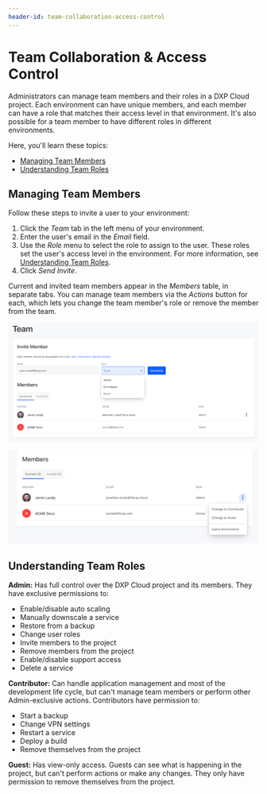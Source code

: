 ```yaml
---
header-id: team-collaboration-access-control
---
```


# Team Collaboration & Access Control

Administrators can manage team members and their roles in a DXP Cloud project. 
Each environment can have unique members, and each member can have a role that 
matches their access level in that environment. It's also possible for a team 
member to have different roles in different environments. 

Here, you'll learn these topics: 

- [Managing Team Members](#managing-team-members)
- [Understanding Team Roles](#understanding-team-roles)

## Managing Team Members

Follow these steps to invite a user to your environment: 

1. Click the *Team* tab in the left menu of your environment. 
1. Enter the user's email in the *Email* field. 
1. Use the *Role* menu to select the role to assign to the user. These roles 
    set the user's access level in the environment. For more information, see 
    [Understanding Team Roles](#understanding-team-roles). 
1. Click *Send Invite*. 

Current and invited team members appear in the *Members* table, in separate 
tabs. You can manage team members via the *Actions* button for each, which lets 
you change the team member's role or remove the member from the team. 

![Figure 1: The Team tab shows your team members and lets you invite new ones.](./team-collaboration-and-access-control/images/01.png)

![Figure 2: Use the Actions button to manage each team member.](./team-collaboration-and-access-control/images/02.png)

## Understanding Team Roles

**Admin:** Has full control over the DXP Cloud project and its members. They 
have exclusive permissions to: 

- Enable/disable auto scaling
- Manually downscale a service
- Restore from a backup
- Change user roles
- Invite members to the project
- Remove members from the project
- Enable/disable support access
- Delete a service

**Contributor:** Can handle application management and most of the development 
life cycle, but can't manage team members or perform other Admin-exclusive 
actions. Contributors have permission to: 

- Start a backup
- Change VPN settings
- Restart a service
- Deploy a build
- Remove themselves from the project

**Guest:** Has view-only access. Guests can see what is happening in the 
project, but can't perform actions or make any changes. They only have 
permission to remove themselves from the project. 
